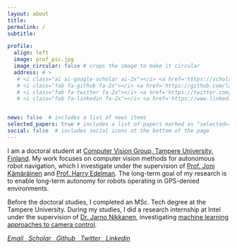```yaml
---
layout: about
title:
permalink: /
subtitle:

profile:
  align: left
  image: prof_pic.jpg
  image_circular: false # crops the image to make it circular
  address: # >
   # <i class="ai ai-google-scholar ai-2x"></i> <a href='https://scholar.google.com/citations?user=QoV3BdEAAAAJ'>Scholar</a> <p></p>
   # <i class="fab fa-github fa-2x"></i> <a href='https://github.com/lasuomela'>Github</a> <p></p>
   # <i class="fab fa-twitter fa-2x"></i> <a href='https://twitter.com/Suomela_L'>Twitter</a> <p></p>
   # <i class="fab fa-linkedin fa-2x"></i> <a href='https://www.linkedin.com/in/laurisuomela/'>Linkedin</a> <p></p>


news: false  # includes a list of news items
selected_papers: true # includes a list of papers marked as "selected={true}"
social: false  # includes social icons at the bottom of the page
---
```


I am a doctoral student at [Computer Vision Group, Tampere University, Finland](https://research.tuni.fi/vision/). My work focuses on computer vision methods for autonomous robot navigation, which I investigate under the supervision of [Prof. Joni Kämäräinen](https://scholar.google.fi/citations?user=r6Y4nacAAAAJ&hl=en) and [Prof. Harry Edelman](https://www.linkedin.com/in/harryedelman/). The long-term goal of my research is to enable long-term autonomy for robots operating in GPS-denied environments.

Before the doctoral studies, I completed an MSc. Tech degree at the Tampere University. During my studies, I did a research internship at Intel under the supervision of [Dr. Jarno Nikkanen](https://www.linkedin.com/in/jarno-nikkanen-a37a312/), investigating [machine learning approaches to camera control](https://scholar.google.com/citations?view_op=view_citation&hl=fi&user=QoV3BdEAAAAJ&citation_for_view=QoV3BdEAAAAJ:u5HHmVD_uO8C).



<i class="fa fa-envelope fa-1x"><a href='mailto:lauri.a.suomela@tuni.fi'> Email &nbsp; </a>
<i class="ai ai-google-scholar ai-1x"></i><a href='https://scholar.google.com/citations?user=QoV3BdEAAAAJ'>Scholar &nbsp; </a>
<i class="fab fa-github fa-1x"></i>
<a href='https://github.com/lasuomela'>Github &nbsp; </a>
<i class="fab fa-twitter fa-1x"></i>
<a href='https://twitter.com/Suomela_L'>Twitter &nbsp; </a>
<i class="fab fa-linkedin fa-1x"></i>
<a href='https://www.linkedin.com/in/laurisuomela/'>Linkedin</a>